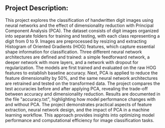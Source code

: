 ## Project Description:

This project explores the classification of handwritten digit images using neural networks and the effect of dimensionality reduction with Principal Component Analysis (PCA). The dataset consists of digit images organized into separate folders for training and testing, with each class representing a digit from 0 to 9. Images are preprocessed by resizing and extracting Histogram of Oriented Gradients (HOG) features, which capture essential shape information for classification. Three different neural network architectures are defined and trained: a simple feedforward network, a deeper network with more layers, and a network with dropout for regularization. The models are first trained and evaluated on the raw HOG features to establish baseline accuracy. Next, PCA is applied to reduce the feature dimensionality by 50%, and the same neural network architectures are retrained and tested on the transformed data. The project compares the test accuracies before and after applying PCA, revealing the trade-off between accuracy and dimensionality reduction. Results are documented in the file "accuracy.txt", highlighting how model performance changes with and without PCA. The project demonstrates practical aspects of feature extraction, neural network design, and the impact of PCA in a machine learning workflow. This approach provides insights into optimizing model performance and computational efficiency for image classification tasks.
